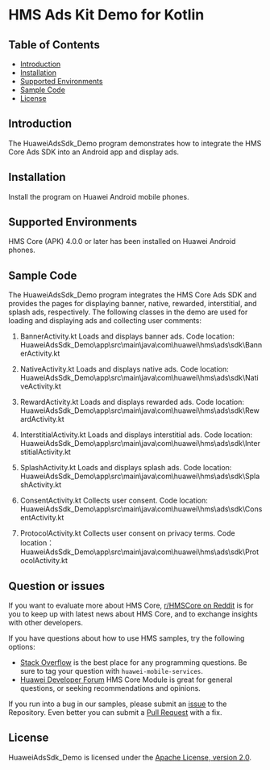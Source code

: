 # HMS Ads Kit Demo for Kotlin

## Table of Contents

 * [Introduction](#introduction)
 * [Installation](#installation)
 * [Supported Environments](#supported-environments)
 * [Sample Code](#sample-code)
 * [License](#license)
  
## Introduction
The HuaweiAdsSdk_Demo program demonstrates how to integrate the HMS Core Ads SDK into an Android app and display ads.

## Installation
Install the program on Huawei Android mobile phones.
    
## Supported Environments
HMS Core (APK) 4.0.0 or later has been installed on Huawei Android phones.	
	
## Sample Code
The HuaweiAdsSdk_Demo program integrates the HMS Core Ads SDK and provides the pages for displaying banner, native, rewarded, interstitial, and splash ads, respectively.
The following classes in the demo are used for loading and displaying ads and collecting user comments:

1. BannerActivity.kt
Loads and displays banner ads.
Code location: HuaweiAdsSdk_Demo\app\src\main\java\com\huawei\hms\ads\sdk\BannerActivity.kt
    
2. NativeActivity.kt
Loads and displays native ads.
Code location: HuaweiAdsSdk_Demo\app\src\main\java\com\huawei\hms\ads\sdk\NativeActivity.kt
    
3. RewardActivity.kt
Loads and displays rewarded ads.
Code location: HuaweiAdsSdk_Demo\app\src\main\java\com\huawei\hms\ads\sdk\RewardActivity.kt
	
4. InterstitialActivity.kt
Loads and displays interstitial ads.
Code location: HuaweiAdsSdk_Demo\app\src\main\java\com\huawei\hms\ads\sdk\InterstitialActivity.kt
	
5. SplashActivity.kt
Loads and displays splash ads.
Code location: HuaweiAdsSdk_Demo\app\src\main\java\com\huawei\hms\ads\sdk\SplashActivity.kt
	
6. ConsentActivity.kt
Collects user consent.
Code location: HuaweiAdsSdk_Demo\app\src\main\java\com\huawei\hms\ads\sdk\ConsentActivity.kt
    
7. ProtocolActivity.kt
Collects user consent on privacy terms.
Code location：HuaweiAdsSdk_Demo\app\src\main\java\com\huawei\hms\ads\sdk\ProtocolActivity.kt

## Question or issues
If you want to evaluate more about HMS Core,
[r/HMSCore on Reddit](https://www.reddit.com/r/HuaweiDevelopers/) is for you to keep up with latest news about HMS Core, and to exchange insights with other developers.

If you have questions about how to use HMS samples, try the following options:
- [Stack Overflow](https://stackoverflow.com/questions/tagged/huawei-mobile-services) is the best place for any programming questions. Be sure to tag your question with 
`huawei-mobile-services`.
- [Huawei Developer Forum](https://forums.developer.huawei.com/forumPortal/en/home?fid=0101187876626530001) HMS Core Module is great for general questions, or seeking recommendations and opinions.

If you run into a bug in our samples, please submit an [issue](https://github.com/HMS-Core/hms-ads-demo-kotlin/issues) to the Repository. Even better you can submit a [Pull Request](https://github.com/HMS-Core/hms-ads-demo-kotlin/pulls) with a fix.


##  License
HuaweiAdsSdk_Demo is licensed under the [Apache License, version 2.0](http://www.apache.org/licenses/LICENSE-2.0).
